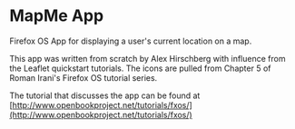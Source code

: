 MapMe App
============

Firefox OS App for displaying a user's current location on a map.

This app was written from scratch by Alex Hirschberg with influence from the Leaflet quickstart tutorials.  The icons are pulled from Chapter 5 of Roman Irani's Firefox OS tutorial series.

The tutorial that discusses the app can be found at
[http://www.openbookproject.net/tutorials/fxos/](http://www.openbookproject.net/tutorials/fxos/)
